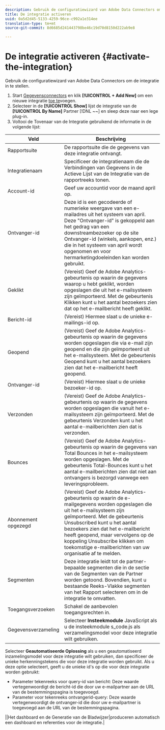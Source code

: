```yaml
---
description: Gebruik de configuratiewizard van Adobe Data Connectors om de integratie in te stellen.
title: De integratie activeren
uuid: 0a5d2d45-5133-4259-96ce-c992a1e314ee
translation-type: tm+mt
source-git-commit: 8d6685d241443798be46c19d70d8150d222ab9e8

---
```



# De integratie activeren {#activate-the-integration}

Gebruik de configuratiewizard van Adobe Data Connectors om de integratie in te stellen.

1. Start [Gegevensconnectors](https://docs.adobe.com/content/help/en/analytics/import/dataconnectors/getting-started-data-connectors.html) en klik **[!UICONTROL + Add New]** om een nieuwe integratie [toe te](https://docs.adobe.com/content/help/en/analytics/import/dataconnectors/getting-started-data-connectors.html)voegen.
1. Selecteer in de **[!UICONTROL Show]** lijst de integratie van de **[!UICONTROL By Name]** Partner [!DNL ~~] en sleep deze naar een lege plug-in.
1. Voltooi de Tovenaar van de Integratie gebruikend de informatie in de volgende lijst:

| Veld | Beschrijving |
|--- |--- |
| Rapportsuite | De rapportsuite die de gegevens van deze integratie ontvangt. |
| Integratienaam | Specificeer de integratienaam die de Verbindingen van Gegevens in de Actieve Lijst van de Integratie van de rapportreeks tonen. |
| Account-id | Geef uw accountid voor de maand april op. |
| Ontvanger-id | Deze id is een gecodeerde of numerieke weergave van een e-mailadres uit het systeem van april. Deze &quot;Ontvanger-id&quot; is gekoppeld aan het gedrag van een downstreambezoeker op de site Ontvanger-id (winkels, aankopen, enz.) die in het systeem van april wordt opgenomen en voor hermarketingdoeleinden kan worden gebruikt. |
| Geklikt | (Vereist) Geef de Adobe Analytics-gebeurtenis op waarin de gegevens waarop u hebt geklikt, worden opgeslagen die uit het e-mailsysteem zijn geïmporteerd. Met de gebeurtenis Klikken kunt u het aantal bezoekers zien dat op het e-mailbericht heeft geklikt. |
| Bericht-id | (Vereist) Hiermee slaat u de unieke e-mailings-id op. |
| Geopend | (Vereist) Geef de Adobe Analytics-gebeurtenis op waarin de gegevens worden opgeslagen die via e-mail zijn geopend en die zijn geïmporteerd uit het e-mailsysteem. Met de gebeurtenis Geopend kunt u het aantal bezoekers zien dat het e-mailbericht heeft geopend. |
| Ontvanger-id | (Vereist) Hiermee slaat u de unieke bezoeker-id op. |
| Verzonden | (Vereist) Geef de Adobe Analytics-gebeurtenis op waarin de gegevens worden opgeslagen die vanuit het e-mailsysteem zijn geïmporteerd. Met de gebeurtenis Verzonden kunt u het aantal e-mailberichten zien dat is verzonden. |
| Bounces | (Vereist) Geef de Adobe Analytics-gebeurtenis op waarin de gegevens van Total Bounces in het e-mailsysteem worden opgeslagen. Met de gebeurtenis Total-Bounces kunt u het aantal e-mailberichten zien dat niet aan ontvangers is bezorgd vanwege een leveringsprobleem. |
| Abonnement opgezegd | (Vereist) Geef de Adobe Analytics-gebeurtenis op waarin de e-mailgegevens worden opgeslagen die uit het e-mailsysteem zijn geïmporteerd. Met de gebeurtenis Unsubscribed kunt u het aantal bezoekers zien dat het e-mailbericht heeft geopend, maar vervolgens op de koppeling Unsubscribe klikken om toekomstige e-mailberichten van uw organisatie af te melden. |
| Segmenten | Deze integratie leidt tot de partner-bepaalde segmenten die in de sectie van de Segmenten van de Partner worden getoond. Bovendien, kunt u bestaande Reeks-Vlakke segmenten van het Rapport selecteren om in de integratie te omvatten. |
| Toegangsverzoeken | Schakel de aanbevolen toegangsrechten in. |
| Gegevensverzameling | Selecteer **Insteekmodule** JavaScript als u de insteekmodule s_code.js als verzamelingsmodel voor deze integratie wilt gebruiken. |
Selecteer **Geautomatiseerde Oplossing** als u een geautomatiseerd inzamelingsmodel voor deze integratie wilt gebruiken, dan specificeer de unieke herkenningstekens die voor deze integratie worden gebruikt. Als u deze optie selecteert, geeft u de unieke id&#39;s op die voor deze integratie worden gebruikt:
<ul><li>Parameter tekenreeks voor query-id van bericht: Deze waarde vertegenwoordigt de bericht-id die door uw e-mailpartner aan de URL van de bestemmingspagina is toegevoegd.</li>
<li>Parameter voor tekenreeks ontvangerid-query: Deze waarde vertegenwoordigt de ontvanger-id die door uw e-mailpartner is toegevoegd aan de URL van de bestemmingspagina.</li></ul>||Het dashboard en de Generatie van de Bladwijzer|produceren automatisch een dashboard en referenties voor de integratie.|
